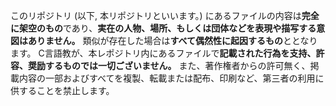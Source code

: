 このリポジトリ (以下, 本リポジトリといいます。) にあるファイルの内容は**完全に架空のもの**であり、**実在の人物、場所、もしくは団体などを表現や描写する意図はありません。**
類似が存在した場合は**すべて偶然性に起因するもの**ととなります。
C言語教が、本レポジトリ内にあるファイルで**記載された行為を支持、許容、奨励するものでは一切ございません。**
また、著作権者からの許可無く、掲載内容の一部およびすべてを複製、転載または配布、印刷など、第三者の利用に供することを禁止します。
